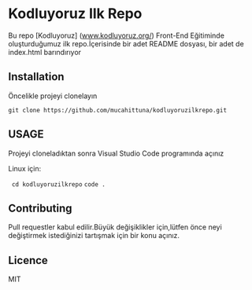 # Kodluyoruz Ilk Repo
Bu repo [Kodluyoruz] (www.kodluyoruz.org/) Front-End Eğitiminde oluşturduğumuz ilk repo.İçerisinde bir adet README dosyası, bir adet de index.html barındırıyor

## Installation

Öncelikle projeyi clonelayın

`git clone https://github.com/mucahittuna/kodluyoruzilkrepo.git`

## USAGE

Projeyi cloneladıktan sonra Visual Studio Code programında açınız

Linux için:

` cd kodluyoruzilkrepo`
`code . `
 

 ## Contributing

 Pull requestler kabul edilir.Büyük değişiklikler için,lütfen önce neyi değiştirmek istediğinizi tartışmak için bir konu açınız.

 ## Licence

 MIT



